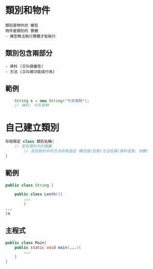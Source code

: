 # 類別和物件

    類別是物件的 模型
    物件是類別的 實體
    - 模型無法執行實體才能執行

## 類別包含兩部分

    - 資料 (又叫做屬性)
    - 方法 (又叫做功能或行為)

## 範例

```JAVA
    String s = new String("今天很熱");
    // 資料: 今天很熱
```

# 自己建立類別

```JAVA
存取限定 class 類別名稱{
    // 宣告類別中的變數
        // 宣告類別中的方法存取設定 傳回值(型態)方法名稱(資料型態、參數)
}

```

## 範例

```JAVA
public class String {

    public class Lenth(){
        ...
        }
...
}a
```

## 主程式

```java
public class Main{
    public static void main(...){
        ...
    }
}
```
